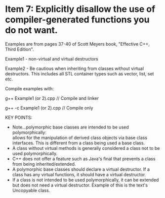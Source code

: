 # Item 7:  Explicitly disallow the use of compiler-generated functions you do not want.

Examples are from pages 37-40 of Scott Meyers book, "Effective C++, Third Edition".

Example1 -  non-virtual and virtual destructors

Example2 -  Be cautious when inheriting from classes without virtual destructors.
            This includes all STL container types such as vector, list, set etc.

Compile examples with:  

  g++ Example1 (or 2).cpp     // Compile and linker

  g++ -c Example1 (or 2).cpp  // Compile only

KEY POINTS:
*   Note...polymorphic base classes are intended to be used polymorphically:  
    allows for the manipulation of derived class objects via base class interfaces.
    This is different from a class being used a base class.
*   A class without virtual methods is generally considered a class not to be
    used polymorphically.
*   C++ does not offer a feature such as Java's final that prevents a class
    from being inherited/extended.
*   A polymorphic base classes should declare a virtual destructor.  If a class has
    any virtual functions, it should have a virtual destructor.  
*   If a class is not intended to be used polymorphically, it can be extended but
    does not need a virtual destructor.  Example of this is the text's Uncopyable
    class.
